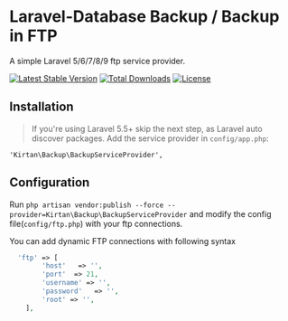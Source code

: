 <!-- # Database Backup Package

## This will create your database backup when you run the command

## Please EnterThis line to add publish config file on your project

## php artisan vendor:publish --force --provider=Kirtan\Backup\ContectServiceProvider -->
Laravel-Database Backup / Backup in FTP
===========

A simple Laravel 5/6/7/8/9 ftp service provider.

[![Latest Stable Version](https://poser.pugx.org/anchu/ftp/v/stable)](https://packagist.org/packages/kirtan/backup)
[![Total Downloads](https://poser.pugx.org/kirtan/backup/v/stable)](https://packagist.org/packages/kirtan/backup)
[![License](https://poser.pugx.org/kirtan/backup/license)](https://packagist.org/packages/kirtan/backup)

Installation
------------

> If you're using Laravel 5.5+ skip the next step, as Laravel auto discover packages.
Add the service provider in `config/app.php`:

    'Kirtan\Backup\BackupServiceProvider',

Configuration
------------
Run `php artisan vendor:publish --force --provider=Kirtan\Backup\BackupServiceProvider` and modify the config file(`config/ftp.php`) with your ftp connections.

You can add dynamic FTP connections with following syntax

```php
  'ftp' => [
        'host'   => '',
        'port'  => 21,
        'username' => '',
        'password'   => '',
        'root' => '',
    ],
```